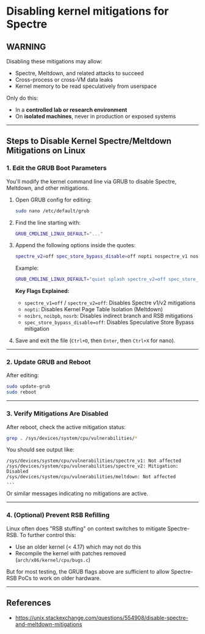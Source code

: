 # Disabling kernel mitigations for Spectre 



## WARNING

Disabling these mitigations may allow:

* Spectre, Meltdown, and related attacks to succeed
* Cross-process or cross-VM data leaks
* Kernel memory to be read speculatively from userspace

Only do this:

* In a **controlled lab or research environment**
* On **isolated machines**, never in production or exposed systems

---

## Steps to Disable Kernel Spectre/Meltdown Mitigations on Linux

### 1. **Edit the GRUB Boot Parameters**

You'll modify the kernel command line via GRUB to disable Spectre, Meltdown, and other mitigations.

1. Open GRUB config for editing:

   ```bash
   sudo nano /etc/default/grub
   ```

2. Find the line starting with:

   ```bash
   GRUB_CMDLINE_LINUX_DEFAULT="..."
   ```

3. Append the following options inside the quotes:

   ```bash
   spectre_v2=off spec_store_bypass_disable=off nopti nospectre_v1 nospec_store_bypass noibrs noibpb no_stf_barrier nosrb spectre_v2_user=off
   ```

   Example:

   ```bash
   GRUB_CMDLINE_LINUX_DEFAULT="quiet splash spectre_v2=off spec_store_bypass_disable=off nopti nospectre_v1 nospec_store_bypass noibrs noibpb no_stf_barrier nosrb spectre_v2_user=off"
   ```

   **Key Flags Explained:**

   * `spectre_v1=off` / `spectre_v2=off`: Disables Spectre v1/v2 mitigations
   * `nopti`: Disables Kernel Page Table Isolation (Meltdown)
   * `noibrs`, `noibpb`, `nosrb`: Disables indirect branch and RSB mitigations
   * `spec_store_bypass_disable=off`: Disables Speculative Store Bypass mitigation

4. Save and exit the file (`Ctrl+O`, then `Enter`, then `Ctrl+X` for nano).

---

### 2. **Update GRUB and Reboot**

After editing:

```bash
sudo update-grub
sudo reboot
```

---

### 3. **Verify Mitigations Are Disabled**

After reboot, check the active mitigation status:

```bash
grep . /sys/devices/system/cpu/vulnerabilities/*
```

You should see output like:

```
/sys/devices/system/cpu/vulnerabilities/spectre_v1: Not affected
/sys/devices/system/cpu/vulnerabilities/spectre_v2: Mitigation: Disabled
/sys/devices/system/cpu/vulnerabilities/meltdown: Not affected
...
```

Or similar messages indicating no mitigations are active.

---

### 4. **(Optional) Prevent RSB Refilling**

Linux often does "RSB stuffing" on context switches to mitigate Spectre-RSB. To further control this:

* Use an older kernel (< 4.17) which may not do this
* Recompile the kernel with patches removed (`arch/x86/kernel/cpu/bugs.c`)

But for most testing, the GRUB flags above are sufficient to allow Spectre-RSB PoCs to work on older hardware.

---

## References
* https://unix.stackexchange.com/questions/554908/disable-spectre-and-meltdown-mitigations
